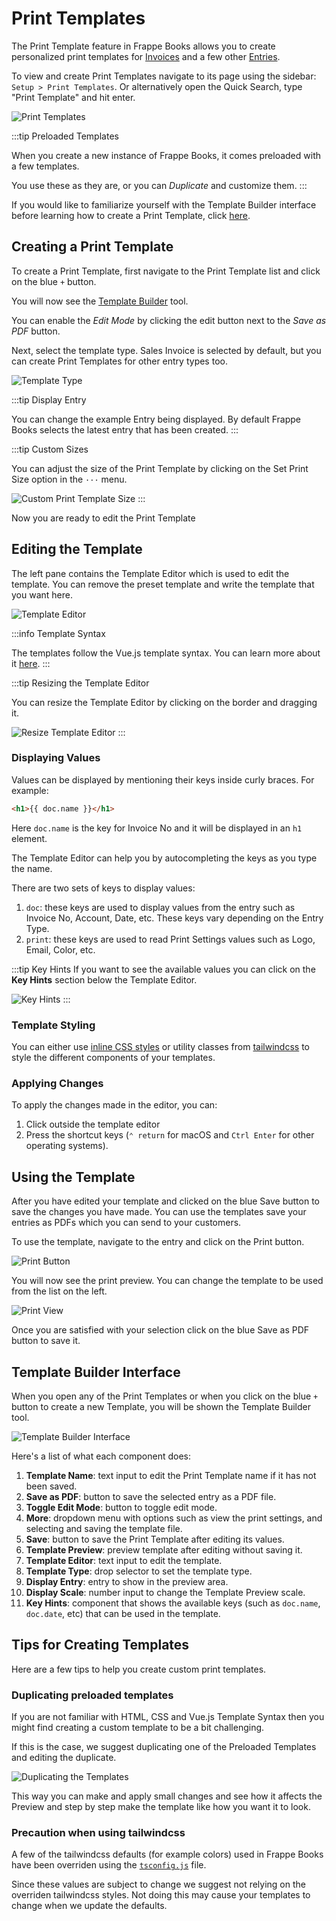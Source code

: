 # Print Templates

The Print Template feature in Frappe Books allows you to create personalized
print templates for
[Invoices](/transactions/sales-invoices#printing-the-sales-invoice) and a few
other [Entries](/transactions/transactional-entries).

To view and create Print Templates navigate to its page using the sidebar:
`Setup > Print Templates`. Or alternatively open the Quick Search, type "Print
Template" and hit enter.

![Print Templates](./images/print-templates.png)

:::tip Preloaded Templates

When you create a new instance of Frappe Books, it comes preloaded with a few
templates.

You use these as they are, or you can _Duplicate_ and customize them.
:::

If you would like to familiarize yourself with the Template Builder interface
before learning how to create a Print Template, click
[here](/miscellaneous/print-templates#template-builder-interface).

## Creating a Print Template

To create a Print Template, first navigate to the Print Template list and click
on the blue `+` button.

You will now see the [Template Builder](/miscellaneous/print-templates#template-builder-interface) tool.

You can enable the _Edit Mode_ by clicking the edit button next to the _Save as
PDF_ button.

Next, select the template type. Sales Invoice is selected by default, but you
can create Print Templates for other entry types too.

![Template Type](./images/template-type.png)

:::tip Display Entry

You can change the example Entry being displayed. By default Frappe Books
selects the latest entry that has been created.
:::

:::tip Custom Sizes

You can adjust the size of the Print Template by clicking on the Set Print Size
option in the `···` menu.

![Custom Print Template Size](./images/custom-print-size.png)
:::

Now you are ready to edit the Print Template

## Editing the Template

The left pane contains the Template Editor which is used to edit the template.
You can remove the preset template and write the template that you want here.

![Template Editor](./images/template-editor.png)

:::info Template Syntax

The templates follow the Vue.js template syntax. You can learn more about it
[here](https://vuejs.org/guide/essentials/template-syntax.html).
:::

:::tip Resizing the Template Editor

You can resize the Template Editor by clicking on the border and dragging it.

![Resize Template Editor](./images/resize-template-editor.png)
:::

### Displaying Values

Values can be displayed by mentioning their keys inside curly braces. For example:

```html
<h1>{{ doc.name }}</h1>
```

Here `doc.name` is the key for Invoice No and it will be displayed in an `h1`
element.

The Template Editor can help you by autocompleting the keys as you type the
name.

There are two sets of keys to display values:

1. `doc`: these keys are used to display values from the entry such as Invoice No,
   Account, Date, etc. These keys vary depending on the Entry Type.
2. `print`: these keys are used to read Print Settings values such as Logo,
   Email, Color, etc.

:::tip Key Hints
If you want to see the available values you can click on the **Key Hints**
section below the Template Editor.

![Key Hints](./images/key-hints.png)
:::

### Template Styling

You can either use [inline CSS
styles](https://developer.mozilla.org/en-US/docs/Web/HTML/Global_attributes/style)
or utility classes from
[tailwindcss](https://tailwindcss.com/docs/utility-first) to style the different
components of your templates.

### Applying Changes

To apply the changes made in the editor, you can:

1. Click outside the template editor
2. Press the shortcut keys (`⌃ return` for macOS and `Ctrl Enter` for other
   operating systems).

## Using the Template

After you have edited your template and clicked on the blue Save button to save
the changes you have made. You can use the templates save your entries as PDFs
which you can send to your customers.

To use the template, navigate to the entry and click on the Print button.

![Print Button](./images/print-button.png)

You will now see the print preview. You can change the template to be used from
the list on the left.

![Print View](./images/print-view.png)

Once you are satisfied with your selection click on the blue Save as PDF button
to save it.

## Template Builder Interface

When you open any of the Print Templates or when you click on the blue `+`
button to create a new Template, you will be shown the Template Builder tool.

![Template Builder Interface](./images/template-builder-interface.png)

Here's a list of what each component does:

1. **Template Name**: text input to edit the Print Template name if it has not been saved.
2. **Save as PDF**: button to save the selected entry as a PDF file.
3. **Toggle Edit Mode**: button to toggle edit mode.
4. **More**: dropdown menu with options such as view the print settings, and selecting and saving the template file.
5. **Save**: button to save the Print Template after editing its values.
6. **Template Preview**: preview template after editing without saving it.
7. **Template Editor**: text input to edit the template.
8. **Template Type**: drop selector to set the template type.
9. **Display Entry**: entry to show in the preview area.
10. **Display Scale**: number input to change the Template Preview scale.
11. **Key Hints**: component that shows the available keys (such as `doc.name`,
    `doc.date`, etc) that can be used in the template.

## Tips for Creating Templates

Here are a few tips to help you create custom print templates.

### Duplicating preloaded templates

If you are not familiar with HTML, CSS and Vue.js Template Syntax then you might
find creating a custom template to be a bit challenging.

If this is the case, we suggest duplicating one of the Preloaded Templates and
editing the duplicate.

![Duplicating the Templates](./images/duplicate-template.png)

This way you can make and apply small changes and see how it affects the Preview
and step by step make the template like how you want it to look.

### Precaution when using tailwindcss

A few of the tailwindcss defaults (for example colors) used in Frappe Books have
been overriden using the
[`tsconfig.js`](https://github.com/frappe/books/blob/master/tailwind.config.js)
file.

Since these values are subject to change we suggest not relying on the overriden
tailwindcss styles. Not doing this may cause your templates to change when we
update the defaults.

